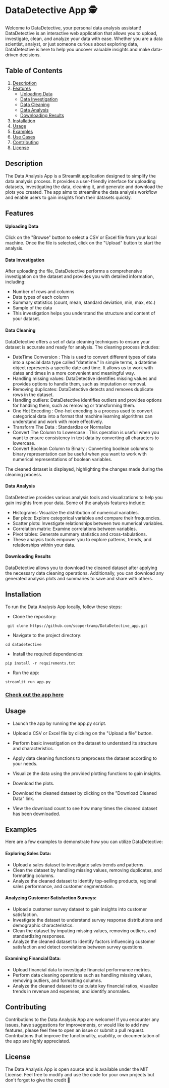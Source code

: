 # DataDetective App :detective:

Welcome to DataDetective, your personal data analysis assistant! DataDetective is an interactive web application that allows you to upload, investigate, clean, and analyze your data with ease. Whether you are a data scientist, analyst, or just someone curious about exploring data, DataDetective is here to help you uncover valuable insights and make data-driven decisions.

## Table of Contents

1. [Description](https://github.com/soopertramp/DataDetective_app#description)
2. [Features](https://github.com/soopertramp/DataDetective_app#features)
   - [Uploading Data](https://github.com/soopertramp/DataDetective_app#features)
   - [Data Investigation](https://github.com/soopertramp/DataDetective_app#data-investigation)
   - [Data Cleaning](https://github.com/soopertramp/DataDetective_app#data-cleaning)
   - [Data Analysis](https://github.com/soopertramp/DataDetective_app#data-analysis)
   - [Downloading Results](https://github.com/soopertramp/DataDetective_app#downloading-results)
4. [Installation](https://github.com/soopertramp/AnalytiXx_app#installation)
5. [Usage](https://github.com/soopertramp/AnalytiXx_app#usage)
6. [Examples](https://github.com/soopertramp/AnalytiXx_app#examples)
7. [Use Cases](https://github.com/soopertramp/AnalytiXx_app#use-cases)
8. [Contributing](https://github.com/soopertramp/AnalytiXx_app#contributing)
9. [License](https://github.com/soopertramp/AnalytiXx_app#license)

## Description
The Data Analysis App is a Streamlit application designed to simplify the data analysis process. It provides a user-friendly interface for uploading datasets, investigating the data, cleaning it, and generate and download the plots you created. The app aims to streamline the data analysis workflow and enable users to gain insights from their datasets quickly.

## Features

#### Uploading Data

Click on the "Browse" button to select a CSV or Excel file from your local machine.
Once the file is selected, click on the "Upload" button to start the analysis.

#### Data Investigation

After uploading the file, DataDetective performs a comprehensive investigation on the dataset and provides you with detailed information, including:
-  Number of rows and columns
-  Data types of each column
-  Summary statistics (count, mean, standard deviation, min, max, etc.)
-  Sample of the data
-  This investigation helps you understand the structure and content of your dataset.

#### Data Cleaning

DataDetective offers a set of data cleaning techniques to ensure your dataset is accurate and ready for analysis. The cleaning process includes:

-  DateTime Conversion : This is used to convert different types of data into a special data type called "datetime." In simple terms, a datetime object represents a specific date and time. It allows us to work with dates and times in a more convenient and meaningful way.
-  Handling missing values: DataDetective identifies missing values and provides options to handle them, such as imputation or removal.
-  Removing duplicates: DataDetective detects and removes duplicate rows in the dataset.
-  Handling outliers: DataDetective identifies outliers and provides options for handling them, such as removing or transforming them.
-  One Hot Encoding : One-hot encoding is a process used to convert categorical data into a format that machine learning algorithms can understand and work with more effectively.
-  Transform The Data : Standardize or Normalize
-  Convert The Column to Lowercase : This operation is useful when you want to ensure consistency in text data by converting all characters to lowercase.
-  Convert Boolean Column to Binary : Converting boolean columns to binary representation can be useful when you want to work with numerical representations of boolean variables.

The cleaned dataset is displayed, highlighting the changes made during the cleaning process.

#### Data Analysis
DataDetective provides various analysis tools and visualizations to help you gain insights from your data. Some of the analysis features include:

-  Histograms: Visualize the distribution of numerical variables.
-  Bar plots: Explore categorical variables and compare their frequencies.
-  Scatter plots: Investigate relationships between two numerical variables.
-  Correlation matrix: Examine correlations between variables.
-  Pivot tables: Generate summary statistics and cross-tabulations.
-  These analysis tools empower you to explore patterns, trends, and relationships within your data.

#### Downloading Results
DataDetective allows you to download the cleaned dataset after applying the necessary data cleaning operations. Additionally, you can download any generated analysis plots and summaries to save and share with others.

## Installation
To run the Data Analysis App locally, follow these steps:

- Clone the repository:

``` git clone https://github.com/soopertramp/DataDetective_app.git```

- Navigate to the project directory:

``` cd datadetective ```

- Install the required dependencies:

``` pip install -r requirements.txt ```

- Run the app:

```streamlit run app.py ```

### [Check out the app here](https://analytics.streamlit.app/)

## Usage

- Launch the app by running the app.py script.

- Upload a CSV or Excel file by clicking on the "Upload a file" button.

- Perform basic investigation on the dataset to understand its structure and characteristics.

- Apply data cleaning functions to preprocess the dataset according to your needs.

- Visualize the data using the provided plotting functions to gain insights.

- Download the plots.

- Download the cleaned dataset by clicking on the "Download Cleaned Data" link.

- View the download count to see how many times the cleaned dataset has been downloaded.

## Examples
Here are a few examples to demonstrate how you can utilize DataDetective:

#### Exploring Sales Data:

-  Upload a sales dataset to investigate sales trends and patterns.
-  Clean the dataset by handling missing values, removing duplicates, and formatting columns.
-  Analyze the cleaned dataset to identify top-selling products, regional sales performance, and customer segmentation.

#### Analyzing Customer Satisfaction Surveys:

-  Upload a customer survey dataset to gain insights into customer satisfaction.
-  Investigate the dataset to understand survey response distributions and demographic characteristics.
-  Clean the dataset by imputing missing values, removing outliers, and standardizing responses.
-  Analyze the cleaned dataset to identify factors influencing customer satisfaction and detect correlations between survey questions.

#### Examining Financial Data:

-  Upload financial data to investigate financial performance metrics.
-  Perform data cleaning operations such as handling missing values, removing outliers, and formatting columns.
-  Analyze the cleaned dataset to calculate key financial ratios, visualize trends in revenue and expenses, and identify anomalies.

## Contributing
Contributions to the Data Analysis App are welcome! If you encounter any issues, have suggestions for improvements, or would like to add new features, please feel free to open an issue or submit a pull request. Contributions that improve the functionality, usability, or documentation of the app are highly appreciated.

## License
The Data Analysis App is open source and is available under the MIT License. Feel free to modify and use the code for your own projects but don't forget to give the credit :knife:
